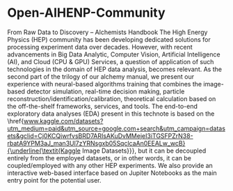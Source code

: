# Open-AIHENP-Community
From Raw Data to Discovery – Alchemists Handbook
The High Energy Physics (HEP) community has been developing dedicated solutions for processing experiment data over decades. However, with recent advancements in Big Data Analytic, Computer Vision, Artificial Intelligence (AI), and Cloud (CPU $\&$ GPU) Services, a question of application of such technologies in the domain of HEP data analysis, becomes relevant. As the second part of the trilogy of our alchemy manual, we present our experience with neural-based algorithms training that combines the image-based detector simulation, real-time decision making, particle reconstruction/identification/calibration, theoretical calculation based on the off-the-shelf frameworks, services, and tools. The end-to-end exploratory data analyses (EDA) present in this technote is based on the \href{www.kaggle.com/datasets?utm_medium=paid&utm_source=google.com+search&utm_campaign=datasets&gclid=Cj0KCQjwrfvsBRD7ARIsAKuDvMMejeI3iTGSFPZrN38-rbatA9YPM3aJ_man3Ul7zYRNsgxb05SqclcaAn0EEALw_wcB}{\underline{\textit{Kaggle Image Datasets}}}, but it can be decoupled entirely from the employed datasets, or in other words, it can be coupled/employed with any other HEP experiments. We also provide an interactive web-based interface based on Jupiter Notebooks as the main entry point for the potential user. 
